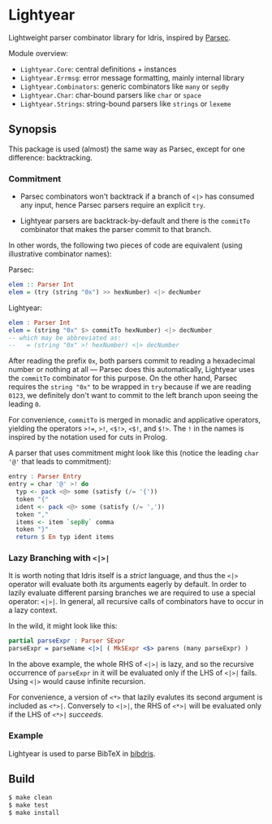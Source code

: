 # Lightyear

Lightweight parser combinator library for Idris,
inspired by [Parsec](http://hackage.haskell.org/package/parsec).

Module overview:
* `Lightyear.Core`: central definitions + instances
* `Lightyear.Errmsg`: error message formatting, mainly internal library
* `Lightyear.Combinators`: generic combinators like `many` or `sepBy`
* `Lightyear.Char`: char-bound parsers like `char` or `space`
* `Lightyear.Strings`: string-bound parsers like `strings` or `lexeme`

## Synopsis

This package is used (almost) the same way as Parsec, except for one difference: backtracking.

### Commitment
* Parsec combinators
  won't backtrack if a branch of `<|>` has consumed any input, hence Parsec
  parsers require an explicit `try`.

* Lightyear parsers are backtrack-by-default and there is
  the `commitTo` combinator that makes the parser commit to that branch.

In other words, the following two pieces of code are equivalent (using illustrative combinator names):

Parsec:
```haskell
elem :: Parser Int
elem = (try (string "0x") >> hexNumber) <|> decNumber
```

Lightyear:
```haskell
elem : Parser Int
elem = (string "0x" $> commitTo hexNumber) <|> decNumber
-- which may be abbreviated as:
--   = (string "0x" >! hexNumber) <|> decNumber
```

After reading the prefix `0x`, both parsers commit to reading a hexadecimal number
or nothing at all — Parsec does this automatically, Lightyear uses the `commitTo` combinator
for this purpose.
On the other hand, Parsec requires the `string "0x"` to be wrapped in `try` because
if we are reading `0123`, we definitely don't want to commit to the left branch
upon seeing the leading `0`.

For convenience, `commitTo` is merged in monadic and applicative operators,
yielding the operators `>!=`, `>!`, `<$!>`, `<$!`, and `$!>`.
The `!` in the names is inspired by the notation used for cuts in Prolog.

A parser that uses commitment might look like this (notice the leading
`char '@'` that leads to commitment):
```haskell
entry : Parser Entry
entry = char '@' >! do
  typ <- pack <@> some (satisfy (/= '{'))
  token "{"
  ident <- pack <@> some (satisfy (/= ','))
  token ","
  items <- item `sepBy` comma
  token "}"
  return $ En typ ident items
```

### Lazy Branching with `<|>|`

It is worth noting that Idris itself is a _strict_ language, and thus the `<|>`
operator will evaluate both its arguments eagerly by default. In order to lazily
evaluate different parsing branches we are required to use a special operator:
`<|>|`. In general, all recursive calls of combinators have to occur in a lazy context.

In the wild, it might look like this:

```idris
partial parseExpr : Parser SExpr
parseExpr = parseName <|>| ( MkSExpr <$> parens (many parseExpr) )
```

In the above example, the whole RHS of `<|>|` is lazy, and so the recursive
occurrence of `parseExpr` in it will be evaluated only if the LHS of `<|>|` fails.
Using `<|>` would cause infinite recursion.

For convenience, a version of `<*>` that lazily evalutes its second argument is
included as `<*>|`. Conversely to `<|>|`, the RHS of `<*>|` will be evaluated
only if the LHS of `<*>|` _succeeds_.

### Example
Lightyear is used to parse BibTeX in <a href="https://github.com/ziman/bibdris/blob/master/Bibtex.idr">bibdris</a>.

## Build
```bash
$ make clean
$ make test
$ make install
```

